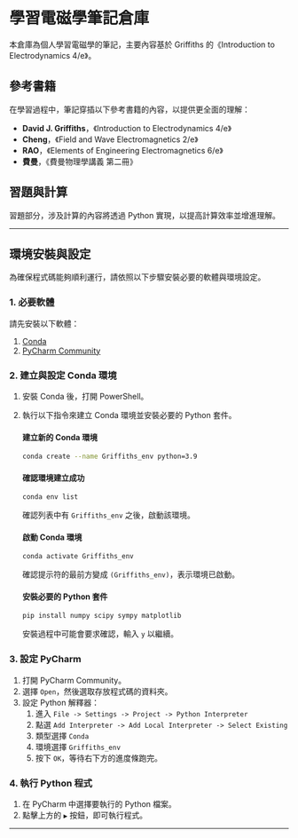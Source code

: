 # 學習電磁學筆記倉庫

本倉庫為個人學習電磁學的筆記，主要內容基於 Griffiths 的《Introduction to Electrodynamics 4/e》。

## 參考書籍

在學習過程中，筆記穿插以下參考書籍的內容，以提供更全面的理解：
- **David J. Griffiths**，《Introduction to Electrodynamics 4/e》
- **Cheng**，《Field and Wave Electromagnetics 2/e》
- **RAO**，《Elements of Engineering Electromagnetics 6/e》
- **費曼**，《費曼物理學講義 第二冊》

## 習題與計算

習題部分，涉及計算的內容將透過 Python 實現，以提高計算效率並增進理解。

---

## 環境安裝與設定

為確保程式碼能夠順利運行，請依照以下步驟安裝必要的軟體與環境設定。

### 1. 必要軟體

請先安裝以下軟體：
1. [Conda](https://docs.conda.io/en/latest/miniconda.html)
2. [PyCharm Community](https://www.jetbrains.com/pycharm/download/)

### 2. 建立與設定 Conda 環境

1. 安裝 Conda 後，打開 PowerShell。
2. 執行以下指令來建立 Conda 環境並安裝必要的 Python 套件。

   #### 建立新的 Conda 環境
   ```bash
   conda create --name Griffiths_env python=3.9
   ```

   #### 確認環境建立成功
   ```bash
   conda env list
   ```
   確認列表中有 `Griffiths_env` 之後，啟動該環境。

   #### 啟動 Conda 環境
   ```bash
   conda activate Griffiths_env
   ```
   確認提示符的最前方變成 `(Griffiths_env)`，表示環境已啟動。

   #### 安裝必要的 Python 套件
   ```bash
   pip install numpy scipy sympy matplotlib
   ```
   安裝過程中可能會要求確認，輸入 `y` 以繼續。

### 3. 設定 PyCharm

1. 打開 PyCharm Community。
2. 選擇 `Open`，然後選取存放程式碼的資料夾。
3. 設定 Python 解釋器：
   1. 進入 `File -> Settings -> Project -> Python Interpreter`
   2. 點選 `Add Interpreter -> Add Local Interpreter -> Select Existing`
   3. 類型選擇 `Conda`
   4. 環境選擇 `Griffiths_env`
   5. 按下 `OK`，等待右下方的進度條跑完。

### 4. 執行 Python 程式

1. 在 PyCharm 中選擇要執行的 Python 檔案。
2. 點擊上方的 `▶` 按鈕，即可執行程式。

---

